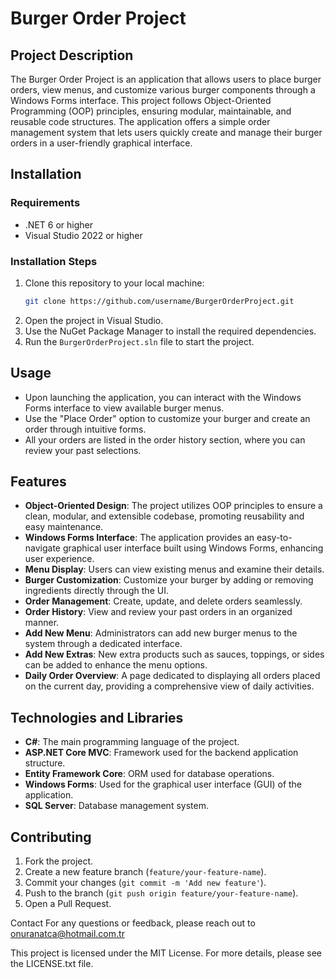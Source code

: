 # Burger Order Project

## Project Description
The Burger Order Project is an application that allows users to place burger orders, view menus, and customize various burger components through a Windows Forms interface. This project follows Object-Oriented Programming (OOP) principles, ensuring modular, maintainable, and reusable code structures. The application offers a simple order management system that lets users quickly create and manage their burger orders in a user-friendly graphical interface.

## Installation

### Requirements
- .NET 6 or higher
- Visual Studio 2022 or higher

### Installation Steps
1. Clone this repository to your local machine:
    ```bash
    git clone https://github.com/username/BurgerOrderProject.git
    ```
2. Open the project in Visual Studio.
3. Use the NuGet Package Manager to install the required dependencies.
4. Run the `BurgerOrderProject.sln` file to start the project.

## Usage
- Upon launching the application, you can interact with the Windows Forms interface to view available burger menus.
- Use the "Place Order" option to customize your burger and create an order through intuitive forms.
- All your orders are listed in the order history section, where you can review your past selections.

## Features
- **Object-Oriented Design**: The project utilizes OOP principles to ensure a clean, modular, and extensible codebase, promoting reusability and easy maintenance.
- **Windows Forms Interface**: The application provides an easy-to-navigate graphical user interface built using Windows Forms, enhancing user experience.
- **Menu Display**: Users can view existing menus and examine their details.
- **Burger Customization**: Customize your burger by adding or removing ingredients directly through the UI.
- **Order Management**: Create, update, and delete orders seamlessly.
- **Order History**: View and review your past orders in an organized manner.
- **Add New Menu**: Administrators can add new burger menus to the system through a dedicated interface.
- **Add New Extras**: New extra products such as sauces, toppings, or sides can be added to enhance the menu options.
- **Daily Order Overview**: A page dedicated to displaying all orders placed on the current day, providing a comprehensive view of daily activities.


## Technologies and Libraries
- **C#**: The main programming language of the project.
- **ASP.NET Core MVC**: Framework used for the backend application structure.
- **Entity Framework Core**: ORM used for database operations.
- **Windows Forms**: Used for the graphical user interface (GUI) of the application.
- **SQL Server**: Database management system.

## Contributing
1. Fork the project.
2. Create a new feature branch (`feature/your-feature-name`).
3. Commit your changes (`git commit -m 'Add new feature'`).
4. Push to the branch (`git push origin feature/your-feature-name`).
5. Open a Pull Request.

Contact For any questions or feedback, please reach out to onuranatca@hotmail.com.tr

This project is licensed under the MIT License. For more details, please see the LICENSE.txt file.
